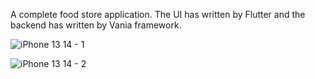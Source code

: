 A complete food store application. The UI has written by Flutter and the backend has written by Vania framework.


![iPhone 13   14 - 1](https://github.com/user-attachments/assets/dfb87d89-5b35-4c89-ad3b-f9ef55085d2c)

![iPhone 13   14 - 2](https://github.com/user-attachments/assets/65ec6d1f-07d9-49c7-ae9e-b6d919a5319c)
